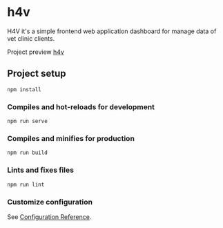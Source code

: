 # h4v
H4V it's a simple frontend web application dashboard for manage data of vet clinic clients.

Project preview [h4v](https://mitichpavel.github.io/h4v)
## Project setup
```
npm install
```

### Compiles and hot-reloads for development
```
npm run serve
```

### Compiles and minifies for production
```
npm run build
```

### Lints and fixes files
```
npm run lint
```

### Customize configuration
See [Configuration Reference](https://cli.vuejs.org/config/).
